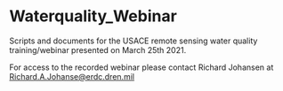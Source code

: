 # Waterquality_Webinar

Scripts and documents for the USACE remote sensing water quality training/webinar presented on March 25th 2021.

For access to the recorded webinar please contact Richard Johansen at Richard.A.Johanse@erdc.dren.mil
